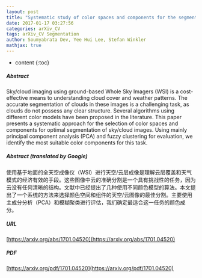 ```yaml
---
layout: post
title: "Systematic study of color spaces and components for the segmentation of sky/cloud images"
date: 2017-01-17 03:27:56
categories: arXiv_CV
tags: arXiv_CV Segmentation
author: Soumyabrata Dev, Yee Hui Lee, Stefan Winkler
mathjax: true
---
```


* content
{:toc}

##### Abstract
Sky/cloud imaging using ground-based Whole Sky Imagers (WSI) is a cost-effective means to understanding cloud cover and weather patterns. The accurate segmentation of clouds in these images is a challenging task, as clouds do not possess any clear structure. Several algorithms using different color models have been proposed in the literature. This paper presents a systematic approach for the selection of color spaces and components for optimal segmentation of sky/cloud images. Using mainly principal component analysis (PCA) and fuzzy clustering for evaluation, we identify the most suitable color components for this task.

##### Abstract (translated by Google)
使用基于地面的全天空成像仪（WSI）进行天空/云层成像是理解云层覆盖和天气模式的经济有效的手段。这些图像中云的准确分割是一个具有挑战性的任务，因为云没有任何清晰的结构。文献中已经提出了几种使用不同颜色模型的算法。本文提出了一个系统的方法来选择颜色空间和组件的天空/云图像的最佳分割。主要使用主成分分析（PCA）和模糊聚类进行评估，我们确定最适合这一任务的颜色成分。

##### URL
[https://arxiv.org/abs/1701.04520](https://arxiv.org/abs/1701.04520)

##### PDF
[https://arxiv.org/pdf/1701.04520](https://arxiv.org/pdf/1701.04520)


